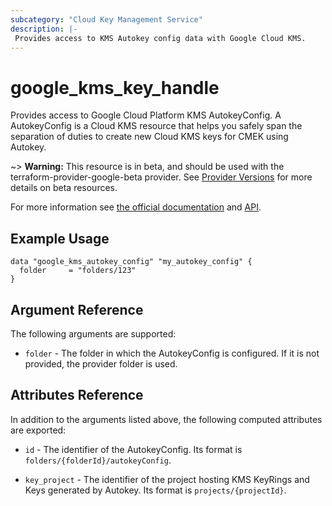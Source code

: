 ```yaml
---
subcategory: "Cloud Key Management Service"
description: |-
 Provides access to KMS Autokey config data with Google Cloud KMS.
---
```


# google_kms_key_handle

Provides access to Google Cloud Platform KMS AutokeyConfig. A AutokeyConfig is a Cloud KMS resource that helps you safely span the separation of duties to create new Cloud KMS keys for CMEK using Autokey.

~> **Warning:** This resource is in beta, and should be used with the terraform-provider-google-beta provider.
See [Provider Versions](https://terraform.io/docs/providers/google/guides/provider_versions.html) for more details on beta resources.


For more information see
[the official documentation](https://cloud.google.com/kms/docs/reference/rest/v1/folders)
and
[API](https://cloud.google.com/kms/docs/reference/rest/v1/projects.locations.keyHandles).

## Example Usage

```hcl
data "google_kms_autokey_config" "my_autokey_config" {
  folder     = "folders/123"
}
```

## Argument Reference

The following arguments are supported:

* `folder` - The folder in which the AutokeyConfig is configured. If it
    is not provided, the provider folder is used.

## Attributes Reference

In addition to the arguments listed above, the following computed attributes are
exported:

* `id` - The identifier of the AutokeyConfig. Its format is `folders/{folderId}/autokeyConfig`.

* `key_project` - The identifier of the project hosting KMS KeyRings and Keys generated by Autokey. Its format is `projects/{projectId}`.